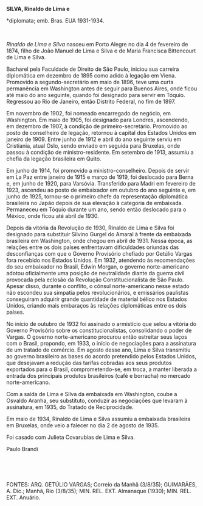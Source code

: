 **SILVA, Rinaldo de Lima e**

\*diplomata; emb. Bras. EUA 1931-1934.

 

*Rinaldo de Lima e Silva* nasceu em Porto Alegre no dia 4 de fevereiro
de 1874, filho de João Manuel de Lima e Silva e de Maria Francisca
Bittencourt de Lima e Silva.

Bacharel pela Faculdade de Direito de São Paulo, iniciou sua carreira
diplomática em dezembro de 1895 como adido à legação em Viena. Promovido
a segundo-secretário em maio de 1896, teve uma curta permanência em
Washington antes de seguir para Buenos Aires, onde ficou até maio do ano
seguinte, quando foi designado para servir em Tóquio. Regressou ao Rio
de Janeiro, então Distrito Federal, no fim de 1897.

Em novembro de 1902, foi nomeado encarregado de negócio, em Washington.
Em maio de 1905, foi designado para Londres, ascendendo, em dezembro de
1907, à condição de primeiro-secretário. Promovido ao posto de
conselheiro de legação, retornou à capital dos Estados Unidos em janeiro
de 1909. Entre junho de 1912 e abril do ano seguinte serviu em
Cristiania, atual Oslo, sendo enviado em seguida para Bruxelas, onde
passou à condição de ministro-residente. Em setembro de 1913, assumiu a
chefia da legação brasileira em Quito.

Em junho de 1914, foi promovido a ministro-conselheiro. Depois de servir
em La Paz entre janeiro de 1915 e março de 1919, foi deslocado para
Berna e, em junho de 1920, para Varsóvia. Transferido para Madri em
fevereiro de 1923, ascendeu ao posto de embaixador em outubro do ano
seguinte e, em junho de 1925, tornou-se o primeiro chefe da
representação diplomática brasileira no Japão depois de sua elevação à
categoria de embaixada. Permaneceu em Tóquio durante um ano, sendo então
deslocado para o México, onde ficou até abril de 1930.

Depois da vitória da Revolução de 1930, Rinaldo de Lima e Silva foi
designado para substituir Silvino Gurgel do Amaral à frente da embaixada
brasileira em Washington, onde chegou em abril de 1931. Nessa época, as
relações entre os dois países enfrentavam dificuldades oriundas das
desconfianças com que o Governo Provisório chefiado por Getúlio Vargas
fora recebido nos Estados Unidos. Em 1932, atendendo às recomendações do
seu embaixador no Brasil, Edwin Morgan, o governo norte-americano adotou
oficialmente uma posição de neutralidade diante da guerra civil
provocada pela eclosão da Revolução Constitucionalista de São Paulo.
Apesar disso, durante o conflito, o cônsul norte-americano nesse estado
não escondeu sua simpatia pelos revolucionários, e emissários paulistas
conseguiram adquirir grande quantidade de material bélico nos Estados
Unidos, criando mais embaraços às relações diplomáticas entre os dois
países.

No início de outubro de 1932 foi assinado o armistício que selou a
vitória do Governo Provisório sobre os constitucionalistas, consolidando
o poder de Vargas. O governo norte-americano procurou então estreitar
seus laços com o Brasil, propondo, em 1933, o início de negociações para
a assinatura de um tratado de comércio. Em agosto desse ano, Lima e
Silva transmitiu ao governo brasileiro as bases do acordo pretendido
pelos Estados Unidos, que desejavam a redução das tarifas cobradas aos
seus produtos exportados para o Brasil, comprometendo-se, em troca, a
manter liberada a entrada dos principais produtos brasileiros (café e
borracha) no mercado norte-americano.

Com a saída de Lima e Silva da embaixada em Washington, coube a Osvaldo
Aranha, seu substituto, conduzir as negociações que levaram à
assinatura, em 1935, do Tratado de Reciprocidade.

Em maio de 1934, Rinaldo de Lima e Silva assumiu a embaixada brasileira
em Bruxelas, onde veio a falecer no dia 2 de agosto de 1935.

Foi casado com Julieta Covarubias de Lima e Silva.               

Paulo Brandi

 

 

FONTES: ARQ. GETÚLIO VARGAS; Correio da Manhã (3/8/35); GUIMARÃES, A.
Dic.; Manhã, Rio (3/8/35); MIN. REL. EXT. Almanaque (1930); MIN. REL.
EXT. Anuário.

 
